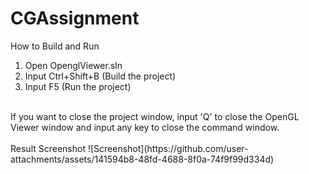 # CGAssignment

How to Build and Run
<br>
1. Open OpenglViewer.sln
2. Input Ctrl+Shift+B (Build the project)
3. Input F5 (Run the project)
<br>
If you want to close the project window, input 'Q' to close the OpenGL Viewer window and input any key to close the command window.
<br><br>
Result Screenshot
![Screenshot](https://github.com/user-attachments/assets/141594b8-48fd-4688-8f0a-74f9f99d334d)
